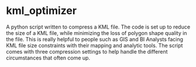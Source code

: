 # kml_optimizer
A python script written to compress a KML file. The code is set up to reduce the size of a KML file, while minimizing the loss of polygon shape quality in the file. This is really helpful to people such as GIS and BI Analysts facing KML file size constraints with their mapping and analytic tools. The script comes with three compression settings to help handle the different circumstances that often come up.
